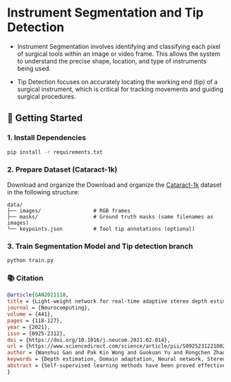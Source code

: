 # Instrument Segmentation and Tip Detection
- Instrument Segmentation involves identifying and classifying each pixel of surgical tools within an image or video frame. This allows the system to understand the precise shape, location, and type of instruments being used.

- Tip Detection focuses on accurately locating the working end (tip) of a surgical instrument, which is critical for tracking movements and guiding surgical procedures.

## 🚀 Getting Started
### 1. Install Dependencies

```bash
pip install -r requirements.txt
```

### 2. Prepare Dataset (Cataract-1k)
Download and organize the Download and organize the [Cataract-1k](https://www.synapse.org/Synapse:syn53404507) dataset in the following structure:
```angular2html
data/
├── images/                 # RGB frames
├── masks/                  # Ground truth masks (same filenames as images)
└── keypoints.json          # Tool tip annotations (optional)
```

### 3. Train Segmentation Model and Tip detection branch
```
python train.py
```

### 📚 Citation
```bibtex
@article{GAN2021118,
title = {Light-weight network for real-time adaptive stereo depth estimation},
journal = {Neurocomputing},
volume = {441},
pages = {118-127},
year = {2021},
issn = {0925-2312},
doi = {https://doi.org/10.1016/j.neucom.2021.02.014},
url = {https://www.sciencedirect.com/science/article/pii/S0925231221002599},
author = {Wanshui Gan and Pak Kin Wong and Guokuan Yu and Rongchen Zhao and Chi Man Vong},
keywords = {Depth estimation, Domain adaptation, Neural network, Stereo matching, Self-supervised learning},
abstract = {Self-supervised learning methods have been proved effective in the task of real-time stereo depth estimation with the requirement of lower memory space and less computational cost. In this paper, a light-weight adaptive network (LWANet) is proposed by combining the self-supervised learning method to perform online adaptive stereo depth estimation for low computation cost and low GPU memory space. Instead of a regular 3D convolution, the pseudo 3D convolution is employed in the proposed light-weight network to aggregate the cost volume for achieving a better balance between the accuracy and the computational cost. Moreover, based on U-Net architecture, the downsample feature extractor is combined with a refined convolutional spatial propagation network (CSPN) to further refine the estimation accuracy with little memory space and computational cost. Extensive experiments demonstrate that the proposed LWANet effectively alleviates the domain shift problem by online updating the neural network, which is suitable for embedded devices such as NVIDIA Jetson TX2. The relevant codes are available at https://github.com/GANWANSHUI/LWANet}
}
```